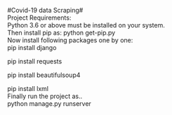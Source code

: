 #Covid-19 data Scraping#<br>
Project Requirements:<br>
Python 3.6 or above must be installed on your system.<br>
Then install pip as:  python get-pip.py <br>
Now install following packages one by one:<br>
pip install django<br>

pip install requests<br>

pip install beautifulsoup4<br>

pip install lxml<br>
Finally run the project as..<br>
python manage.py runserver
